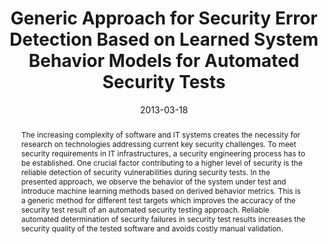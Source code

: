 ---
abstract: The increasing complexity of software and IT systems creates the necessity
  for research on technologies addressing current key security challenges. To meet
  security requirements in IT infrastructures, a security engineering process has
  to be established. One crucial factor contributing to a higher level of security
  is the reliable detection of security vulnerabilities during security tests. In
  the presented approach, we observe the behavior of the system under test and introduce
  machine learning methods based on derived behavior metrics. This is a generic method
  for different test targets which improves the accuracy of the security test result
  of an automated security testing approach. Reliable automated determination of security
  failures in security test results increases the security quality of the tested software
  and avoids costly manual validation.
authors:
- Christian Schanes
- Andreas Hübler
- Florian Fankhauser
- Thomas Grechenig
date: '2013-03-18'
featured: false
links:
- name: Publik
  url: https://publik.tuwien.ac.at/showentry.php?ID=226083&lang=2
publication_types:
- '1'
publishDate: '2013-03-18'
specifics: 'Vortrag: Sixth IEEE International Conference on Software Testing, Verification
  and Validation (ICST 2013), Luxembourg; 18.03.2013 - 22.03.2013; in: "Proceedings
  of the Sixth IEEE International Conference on Software Testing, Verification and
  Validation", IEEE, (2013), ISBN: 978-1-4799-1324-4; S. 453 - 460.'
title: Generic Approach for Security Error Detection Based on Learned System Behavior
  Models for Automated Security Tests
url_pdf: ''
---
